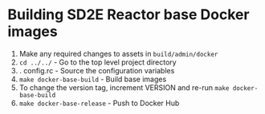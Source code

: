 # Building SD2E Reactor base Docker images

1. Make any required changes to assets in `build/admin/docker`
2. `cd ../../` - Go to the top level project directory
3. . config.rc - Source the configuration variables
4. `make docker-base-build` - Build base images
5. To change the version tag, increment VERSION and re-run `make docker-base-build`
6. `make docker-base-release` - Push to Docker Hub

